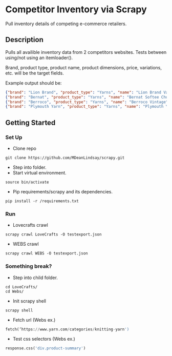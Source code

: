 # Competitor Inventory via Scrapy

Pull inventory details of competing e-commerce retailers. 

## Description

Pulls all availible inventory data from 2 competitors websites.
Tests between using/not using an itemloader().

Brand, product type, product name, product dimensions, price, variations, etc. will be the target fields.

Example output should be:
```json
{"brand": "Lion Brand", "product_type": "Yarns", "name": "Lion Brand Vanna's Choice", "details": "100% Acrylic, 3.5oz", "price": "4.9900", "shades": "33 shades"},
{"brand": "Bernat", "product_type": "Yarns", "name": "Bernat Softee Chunky", "details": "3.5oz", "price": "4.4900", "shades": "34 shades"},
{"brand": "Berroco", "product_type": "Yarns", "name": "Berroco Vintage", "details": "52% Acrylic 40% Wool 8% Nylon, 3.5oz", "price": "8.9900", "shades": "55 shades"},
{"brand": "Plymouth Yarn", "product_type": "Yarns", "name": "Plymouth Yarn Encore Worsted", "details": "75% Acrylic 25% Wool, 3.5oz", "price": "6.5000", "shades": "62 shades"},
```

## Getting Started

### Set Up

* Clone repo
```
git clone https://github.com/MDeanLindsay/scrapy.git
```
* Step into folder.
* Start virtual environment.
```
source bin/activate
```
* Pip requirements/scrapy and its dependencies.
```
pip install -r /requirements.txt
```

### Run

* Lovecrafts crawl
```
scrapy crawl LoveCrafts -O testexport.json
```
* WEBS crawl
```
scrapy crawl WEBS -O testexport.json
```

### Something break?

* Step into child folder.
```
cd LoveCrafts/
cd Webs/
```

* Init scrapy shell
```
scrapy shell
```

* Fetch url (Webs ex.)
```python
fetch(‘https://www.yarn.com/categories/knitting-yarn')
```

* Test css selectors (Webs ex.)
```python
response.css('div.product-summary')
```
